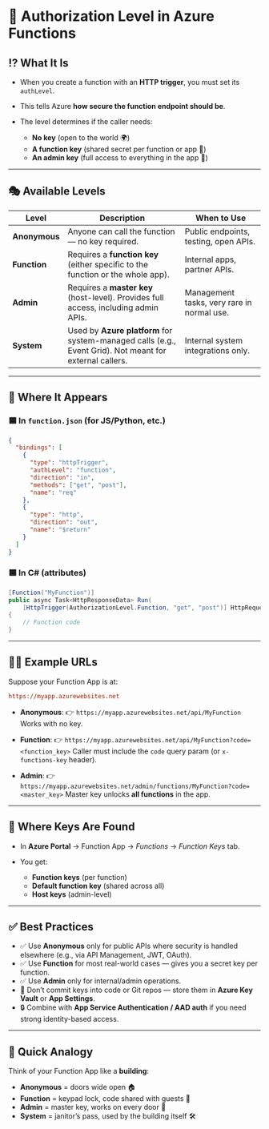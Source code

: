 # 🔑 **Authorization Level in Azure Functions**

## ⁉️ **What It Is**

- When you create a function with an **HTTP trigger**, you must set its `authLevel`.
- This tells Azure **how secure the function endpoint should be**.
- The level determines if the caller needs:

  - **No key** (open to the world 🌍)
  - **A function key** (shared secret per function or app 🔑)
  - **An admin key** (full access to everything in the app 👑)

---

## 🎭 **Available Levels**

| **Level**     | **Description**                                                                                         | **When to Use**                            |
| ------------- | ------------------------------------------------------------------------------------------------------- | ------------------------------------------ |
| **Anonymous** | Anyone can call the function — no key required.                                                         | Public endpoints, testing, open APIs.      |
| **Function**  | Requires a **function key** (either specific to the function or the whole app).                         | Internal apps, partner APIs.               |
| **Admin**     | Requires a **master key** (host-level). Provides full access, including admin APIs.                     | Management tasks, very rare in normal use. |
| **System**  | Used by **Azure platform** for system-managed calls (e.g., Event Grid). Not meant for external callers. | Internal system integrations only.         |

---

## 🎯 **Where It Appears**

### 🟦 In `function.json` (for JS/Python, etc.)

```json
{
  "bindings": [
    {
      "type": "httpTrigger",
      "authLevel": "function",
      "direction": "in",
      "methods": ["get", "post"],
      "name": "req"
    },
    {
      "type": "http",
      "direction": "out",
      "name": "$return"
    }
  ]
}
```

### 🟦 In C# (attributes)

```csharp
[Function("MyFunction")]
public async Task<HttpResponseData> Run(
    [HttpTrigger(AuthorizationLevel.Function, "get", "post")] HttpRequestData req)
{
    // Function code
}
```

---

## ✍🏻 **Example URLs**

Suppose your Function App is at:

```ini
https://myapp.azurewebsites.net
```

- **Anonymous**:
  👉 `https://myapp.azurewebsites.net/api/MyFunction`
  Works with no key.

- **Function**:
  👉 `https://myapp.azurewebsites.net/api/MyFunction?code=<function_key>`
  Caller must include the `code` query param (or `x-functions-key` header).

- **Admin**:
  👉 `https://myapp.azurewebsites.net/admin/functions/MyFunction?code=<master_key>`
  Master key unlocks **all functions** in the app.

---

## 🤔 **Where Keys Are Found**

- In **Azure Portal** → Function App → _Functions_ → _Function Keys_ tab.
- You get:

  - **Function keys** (per function)
  - **Default function key** (shared across all)
  - **Host keys** (admin-level)

---

## ✅ **Best Practices**

- ✅ Use **Anonymous** only for public APIs where security is handled elsewhere (e.g., via API Management, JWT, OAuth).
- ✅ Use **Function** for most real-world cases — gives you a secret key per function.
- ✅ Use **Admin** only for internal/admin operations.
- 🚫 Don’t commit keys into code or Git repos — store them in **Azure Key Vault** or **App Settings**.
- 🔒 Combine with **App Service Authentication / AAD auth** if you need strong identity-based access.

---

## 🏁 **Quick Analogy**

Think of your Function App like a **building**:

- **Anonymous** = doors wide open 🏠
- **Function** = keypad lock, code shared with guests 🔑
- **Admin** = master key, works on every door 👑
- **System** = janitor’s pass, used by the building itself 🛠️
